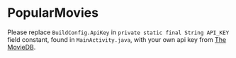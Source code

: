 # PopularMovies

Please replace ```BuildConfig.ApiKey``` in ```private static final String API_KEY``` field constant,
found in ```MainActivity.java```, with your own api key from [The MovieDB](https://www.themoviedb.org).
